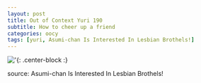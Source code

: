 ```yaml
---
layout: post
title: Out of Context Yuri 190
subtitle: How to cheer up a friend
categories: oocy
tags: [yuri, Asumi-chan Is Interested In Lesbian Brothels!]
---
```



!['](https://imgur.com/LHN3FFS.png){: .center-block :}



source: Asumi-chan Is Interested In Lesbian Brothels!